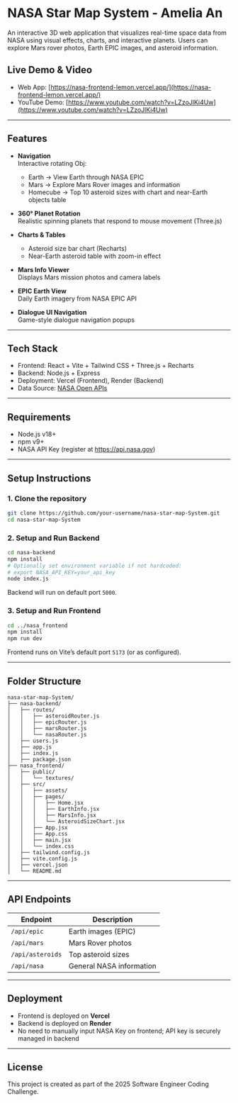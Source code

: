 # NASA Star Map System - Amelia An

An interactive 3D web application that visualizes real-time space data from NASA using visual effects, charts, and interactive planets. Users can explore Mars rover photos, Earth EPIC images, and asteroid information.

## Live Demo & Video

- Web App: [https://nasa-frontend-lemon.vercel.app/](https://nasa-frontend-lemon.vercel.app/)
- YouTube Demo: [https://www.youtube.com/watch?v=LZzoJlKi4Uw](https://www.youtube.com/watch?v=LZzoJlKi4Uw)

---

## Features

- **Navigation**  
  Interactive rotating Obj:
  - Earth → View Earth through NASA EPIC
  - Mars → Explore Mars Rover images and information
  - Homecube → Top 10 asteroid sizes with chart and near-Earth objects table

- **360° Planet Rotation**  
  Realistic spinning planets that respond to mouse movement (Three.js)

- **Charts & Tables**  
  - Asteroid size bar chart (Recharts)
  - Near-Earth asteroid table with zoom-in effect

- **Mars Info Viewer**  
  Displays Mars mission photos and camera labels

- **EPIC Earth View**  
  Daily Earth imagery from NASA EPIC API

- **Dialogue UI Navigation**  
  Game-style dialogue navigation popups

---

## Tech Stack

- Frontend: React + Vite + Tailwind CSS + Three.js + Recharts  
- Backend: Node.js + Express  
- Deployment: Vercel (Frontend), Render (Backend)  
- Data Source: [NASA Open APIs](https://api.nasa.gov/)

---

## Requirements

- Node.js v18+
- npm v9+
- NASA API Key (register at https://api.nasa.gov)

---

## Setup Instructions

### 1. Clone the repository
```bash
git clone https://github.com/your-username/nasa-star-map-System.git
cd nasa-star-map-System
```

### 2. Setup and Run Backend
```bash
cd nasa-backend
npm install
# Optionally set environment variable if not hardcoded:
# export NASA_API_KEY=your_api_key
node index.js
```

Backend will run on default port `5000`.

### 3. Setup and Run Frontend
```bash
cd ../nasa_frontend
npm install
npm run dev
```

Frontend runs on Vite’s default port `5173` (or as configured).

---

## Folder Structure

```
nasa-star-map-System/
├── nasa-backend/
│   ├── routes/
│   │   ├── asteroidRouter.js
│   │   ├── epicRouter.js
│   │   ├── marsRouter.js
│   │   └── nasaRouter.js
│   ├── users.js
│   ├── app.js
│   ├── index.js
│   ├── package.json
├── nasa_frontend/
│   ├── public/
│   │   └── textures/
│   ├── src/
│   │   ├── assets/
│   │   ├── pages/
│   │   │   ├── Home.jsx
│   │   │   ├── EarthInfo.jsx
│   │   │   ├── MarsInfo.jsx
│   │   │   └── AsteroidSizeChart.jsx
│   │   ├── App.jsx
│   │   ├── App.css
│   │   ├── main.jsx
│   │   └── index.css
│   ├── tailwind.config.js
│   ├── vite.config.js
│   ├── vercel.json
│   └── README.md
```

---

## API Endpoints

| Endpoint         | Description               |
|------------------|---------------------------|
| `/api/epic`      | Earth images (EPIC)       |
| `/api/mars`      | Mars Rover photos         |
| `/api/asteroids` | Top asteroid sizes        |
| `/api/nasa`      | General NASA information  |

---

## Deployment

- Frontend is deployed on **Vercel**  
- Backend is deployed on **Render**  
- No need to manually input NASA Key on frontend; API key is securely managed in backend

---

## License

This project is created as part of the 2025 Software Engineer Coding Challenge.
